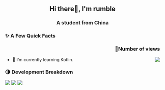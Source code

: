 <h2 align="center">Hi there👋, I'm rumble </h2>
<h3 align="center">A student from China</h3>

### ✨ A Few Quick Facts

<h3 align="right">👋Number of views</h4>
<img align="right" src="https://moe-counter.glitch.me/get/@:bilirumble?theme=rule34">

<ul>
    <li> 🌱 I’m currently learning Kotlin.</li>
</ul>

### 🌗 Development Breakdown

<img src="https://github-readme-stats.vercel.app/api?username=bilirumble&theme=blueberry&show_icons=true&hide_border=true&count_private=true">
<img src="https://github-readme-stats.vercel.app/api/top-langs/?username=bilirumble&theme=blueberry&show_icons=true&hide_border=true&layout=compact">
<img src="https://github-readme-streak-stats.herokuapp.com/?user=bilirumble&theme=blueberry&hide_border=true">
